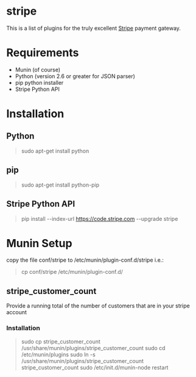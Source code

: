 stripe
======

This is a list of plugins for the truly excellent [Stripe](http://www.stripe.com) 
payment gateway.

Requirements
============

 - Munin (of course)
 - Python (version 2.6 or greater for JSON parser)
 - pip python installer
 - Stripe Python API

Installation
============

## Python

> sudo apt-get install python

## pip

> sudo apt-get install python-pip

## Stripe Python API
> pip install --index-url https://code.stripe.com --upgrade stripe

Munin Setup
===========

copy the file conf/stripe to /etc/munin/plugin-conf.d/stripe i.e.:

> cp conf/stripe /etc/munin/plugin-conf.d/


## stripe_customer_count

Provide a running total of the number of customers that are in your stripe account

### Installation

> sudo cp stripe_customer_count /usr/share/munin/plugins/stripe_customer_count
> sudo cd /etc/munin/plugins
> sudo ln -s /usr/share/munin/plugins/stripe_customer_count stripe_customer_count
> sudo /etc/init.d/munin-node restart


